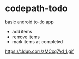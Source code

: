 # codepath-todo
basic android to-do app

- add items
- remove items
- mark items as completed

https://cldup.com/zMCxq7Ad_1.gif
